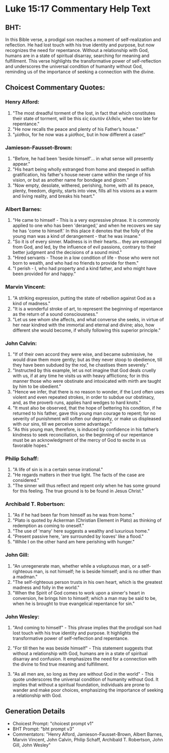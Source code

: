 # Luke 15:17 Commentary Help Text

## BHT:
In this Bible verse, a prodigal son reaches a moment of self-realization and reflection. He had lost touch with his true identity and purpose, but now recognizes the need for repentance. Without a relationship with God, humans are in a state of spiritual disarray, searching for meaning and fulfillment. This verse highlights the transformative power of self-reflection and underscores the universal condition of humanity without God, reminding us of the importance of seeking a connection with the divine.

## Choicest Commentary Quotes:
### Henry Alford:
1. "The most dreadful torment of the lost, in fact that which constitutes their state of torment, will be this εἰς ἑαυτὸν ἐλθεῖν, when too late for repentance."
2. "He now recalls the peace and plenty of his Father’s house."
3. "μίσθιοι, for he now was a μίσθιος, but in how different a case!"

### Jamieson-Fausset-Brown:
1. "Before, he had been 'beside himself'... in what sense will presently appear."
2. "His heart being wholly estranged from home and steeped in selfish gratification, his father's house never came within the range of his vision, or but as another name for bondage and gloom."
3. "Now empty, desolate, withered, perishing, home, with all its peace, plenty, freedom, dignity, starts into view, fills all his visions as a warm and living reality, and breaks his heart."

### Albert Barnes:
1. "He came to himself - This is a very expressive phrase. It is commonly applied to one who has been 'deranged,' and when he recovers we say he has 'come to himself.' In this place it denotes that the folly of the young man was a kind of derangement - that he was insane."
2. "So it is of every sinner. Madness is in their hearts... they are estranged from God, and led, by the influence of evil passions, contrary to their better judgment and the decisions of a sound mind."
3. "Hired servants - Those in a low condition of life - those who were not born to wealth, and who had no friends to provide for them."
4. "I perish - I, who had property and a kind father, and who might have been provided for and happy."

### Marvin Vincent:
1. "A striking expression, putting the state of rebellion against God as a kind of madness."
2. "It is a wonderful stroke of art, to represent the beginning of repentance as the return of a sound consciousness."
3. "Let us see whom she affects, and what converse she seeks, in virtue of her near kindred with the immortal and eternal and divine; also, how different she would become, if wholly following this superior principle."

### John Calvin:
1. "If of their own accord they were wise, and became submissive, he would draw them more gently; but as they never stoop to obedience, till they have been subdued by the rod, he chastises them severely." 
2. "Instructed by this example, let us not imagine that God deals cruelly with us, if at any time he visits us with heavy afflictions; for in this manner those who were obstinate and intoxicated with mirth are taught by him to be obedient."
3. "Hence we infer, that there is no reason to wonder, if the Lord often uses violent and even repeated strokes, in order to subdue our obstinacy, and, as the proverb runs, applies hard wedges to hard knots."
4. "It must also be observed, that the hope of bettering his condition, if he returned to his father, gave this young man courage to repent; for no severity of punishment will soften our depravity, or make us displeased with our sins, till we perceive some advantage."
5. "As this young man, therefore, is induced by confidence in his father’s kindness to seek reconciliation, so the beginning of our repentance must be an acknowledgment of the mercy of God to excite in us favorable hopes."

### Philip Schaff:
1. "A life of sin is in a certain sense irrational."
2. "He regards matters in their true light. The facts of the case are considered."
3. "The sinner will thus reflect and repent only when he has some ground for this feeling. The true ground is to be found in Jesus Christ."

### Archibald T. Robertson:
1. "As if he had been far from himself as he was from home."
2. "Plato is quoted by Ackerman (Christian Element in Plato) as thinking of redemption as coming to oneself."
3. "The use of 'many' here suggests a wealthy and luxurious home."
4. "Present passive here, 'are surrounded by loaves' like a flood."
5. "While I on the other hand am here perishing with hunger."

### John Gill:
1. "An unregenerate man, whether while a voluptuous man, or a self-righteous man, is not himself; he is beside himself; and is no other than a madman."
2. "The self-righteous person trusts in his own heart, which is the greatest madness and folly in the world."
3. "When the Spirit of God comes to work upon a sinner's heart in conversion, he brings him to himself; which a man may be said to be, when he is brought to true evangelical repentance for sin."

### John Wesley:
1. "And coming to himself" - This phrase implies that the prodigal son had lost touch with his true identity and purpose. It highlights the transformative power of self-reflection and repentance.

2. "For till then he was beside himself" - This statement suggests that without a relationship with God, humans are in a state of spiritual disarray and confusion. It emphasizes the need for a connection with the divine to find true meaning and fulfillment.

3. "As all men are, so long as they are without God in the world" - This quote underscores the universal condition of humanity without God. It implies that without a spiritual foundation, individuals are prone to wander and make poor choices, emphasizing the importance of seeking a relationship with God.


## Generation Details
- Choicest Prompt: "choicest prompt v1"
- BHT Prompt: "bht prompt v3"
- Commentators: "Henry Alford, Jamieson-Fausset-Brown, Albert Barnes, Marvin Vincent, John Calvin, Philip Schaff, Archibald T. Robertson, John Gill, John Wesley"
